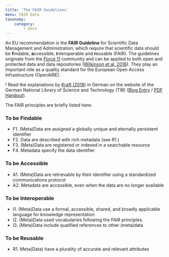 ```yaml
---
title: 'The FAIR Guidelines'
menu: FAIR Data
taxonomy:
    category:
        - docs
---
```

An EU recommendation is the **FAIR Guideline** for Scientific Data Management and Administration, which require that scientific data should be **f**indable, **a**ccessible, **i**nteroperable and **r**eusable (FAIR). The guidelines originate from the [Force 11](https://www.force11.org) community and can be applied to both open and protected data and data repositories ([Wilkinson et al, 2016](../../literatur#Wilkinson2016)). They play an important role as a quality standard for the European Open Access Infrastructure (OpenAIRE).

! Read the explanations by [Kraft (2018)](/opendata/vorlesung/literatur#kraftFair2018) in German on the website of the German National Library of Science and Technology (TIB) ([Blog Entry](https://blogs.tib.eu/wp/tib/2017/09/12/the-fair-data-principles-for-research-data/) / [PDF Handout](https://blogs.tib.eu/wp/tib/wp-content/uploads/sites/3/2017/09/The-FAIR-Data-Principles.pdf)). 

The FAIR principles are briefly listed here:

### To be **F**indable

- F1. (Meta)Data are assigned a globally unique and eternally persistent identifier
- F2. Data are described with rich metadata (see R1.)
- F3. (Meta)Data are registered or indexed in a searchable resource
- F4. Metadata specify the data identifier


### To be **A**ccessible

- A1. (Meta)Data are retrievable by their identifier using a standardized communications protocol
- A2. Metadata are accessible, even when the data are no longer available


### To be **I**nteroperable

- I1. (Meta)Data use a formal, accessible, shared, and broadly applicable language for knowledge representation
- I2. (Meta)Data used vocabularies following the FAIR principles.
- I3. (Meta)Data include qualified references to other (meta)data


### To be **R**eusable

- R1. Meta(Data) have a plurality of accurate and relevant attributes

<!--

Artikels traditionell durch Belege (d.h. direkte / indirekte) Zitate aus der wissenschtlichen Literatur

Das wissenschaftliche Arbeiten mit Daten

- OpenAIRE
- FAIR Prinzipien
- Reproduzierbarkeit
- Wiederverwendbarkeit
- Transparenz
- Allein reicht nicht aus
- Research Compendia
- Daten Zitieren
-->
